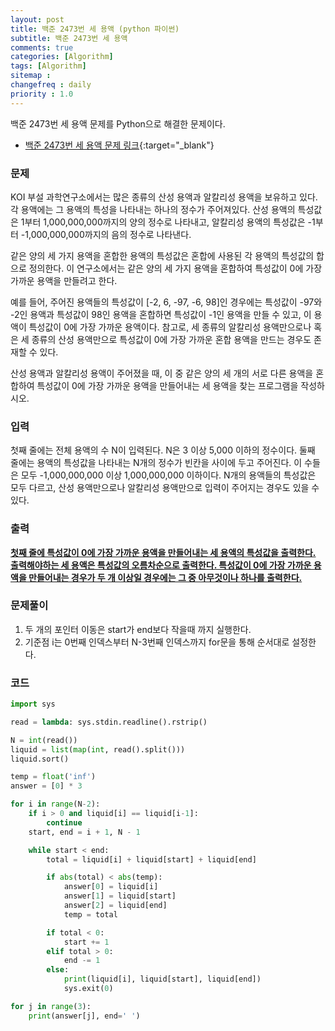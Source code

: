 ```yaml
---
layout: post
title: 백준 2473번 세 용액 (python 파이썬)
subtitle: 백준 2473번 세 용액
comments: true
categories: [Algorithm]
tags: [Algorithm]
sitemap :
changefreq : daily
priority : 1.0
---
```

백준 2473번 세 용액 문제를 Python으로 해결한 문제이다.  

* [백준 2473번 세 용액 문제 링크](https://www.acmicpc.net/problem/2473){:target="_blank"}


### 문제 
KOI 부설 과학연구소에서는 많은 종류의 산성 용액과 알칼리성 용액을 보유하고 있다. 각 용액에는 그 용액의 특성을 나타내는 하나의 정수가 주어져있다.  산성 용액의 특성값은 1부터 1,000,000,000까지의 양의 정수로 나타내고, 알칼리성 용액의 특성값은 -1부터 -1,000,000,000까지의 음의 정수로 나타낸다.

같은 양의 세 가지 용액을 혼합한 용액의 특성값은 혼합에 사용된 각 용액의 특성값의 합으로 정의한다. 이 연구소에서는 같은 양의 세 가지 용액을 혼합하여 특성값이 0에 가장 가까운 용액을 만들려고 한다. 

예를 들어, 주어진 용액들의 특성값이 [-2, 6, -97, -6, 98]인 경우에는 특성값이 -97와 -2인 용액과 특성값이 98인 용액을 혼합하면 특성값이 -1인 용액을 만들 수 있고, 이 용액이 특성값이 0에 가장 가까운 용액이다. 참고로, 세 종류의 알칼리성 용액만으로나 혹은 세 종류의 산성 용액만으로 특성값이 0에 가장 가까운 혼합 용액을 만드는 경우도 존재할 수 있다.

산성 용액과 알칼리성 용액이 주어졌을 때, 이 중 같은 양의 세 개의 서로 다른 용액을 혼합하여 특성값이 0에 가장 가까운 용액을 만들어내는 세 용액을 찾는 프로그램을 작성하시오.


### 입력
첫째 줄에는 전체 용액의 수 N이 입력된다. N은 3 이상 5,000 이하의 정수이다. 둘째 줄에는 용액의 특성값을 나타내는 N개의 정수가 빈칸을 사이에 두고 주어진다. 이 수들은 모두 -1,000,000,000 이상 1,000,000,000 이하이다. N개의 용액들의 특성값은 모두 다르고, 산성 용액만으로나 알칼리성 용액만으로 입력이 주어지는 경우도 있을 수 있다.


### 출력
**<u>첫째 줄에 특성값이 0에 가장 가까운 용액을 만들어내는 세 용액의 특성값을 출력한다. 출력해야하는 세 용액은 특성값의 오름차순으로 출력한다. 특성값이 0에 가장 가까운 용액을 만들어내는 경우가 두 개 이상일 경우에는 그 중 아무것이나 하나를 출력한다.</u>**


### 문제풀이
1. 두 개의 포인터 이동은 start가 end보다 작을때 까지 실행한다.
2. 기준점 i는 0번째 인덱스부터 N-3번째 인덱스까지 for문을 통해 순서대로 설정한다.


### 코드
```python
import sys

read = lambda: sys.stdin.readline().rstrip()

N = int(read())
liquid = list(map(int, read().split()))
liquid.sort()

temp = float('inf')
answer = [0] * 3

for i in range(N-2):
    if i > 0 and liquid[i] == liquid[i-1]:
        continue
    start, end = i + 1, N - 1

    while start < end:
        total = liquid[i] + liquid[start] + liquid[end]

        if abs(total) < abs(temp):
            answer[0] = liquid[i]
            answer[1] = liquid[start]
            answer[2] = liquid[end]
            temp = total

        if total < 0:
            start += 1
        elif total > 0:
            end -= 1
        else:
            print(liquid[i], liquid[start], liquid[end])
            sys.exit(0)

for j in range(3):
    print(answer[j], end=' ')
```
